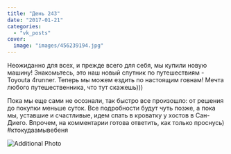 ```yaml
---
title: "День 243"
date: "2017-01-21"
categories: 
  - "vk_posts"
cover:
  image: "images/456239194.jpg"
---
```


Неожиданно для всех, и прежде всего для себя, мы купили новую машину! Знакомьтесь, это наш новый спутник по путешествиям - Toyouta 4runner. Теперь мы можем ездить по настоящим говнам! Мечта любого путешественника, что тут скажешь)))

<!--more-->

Пока мы еще сами не осознали, так быстро все произошло: от решения до покупки меньше суток. Все подробности будут чуть позже, а пока мы, уставшие и счастливые, идем спать в кроватку у хостов в Сан-Диего. Впрочем, на комментарии готова ответить, как только проснусь) #ктокудаамывебеня

![Additional Photo](https://vodpop.ru/wp-content/uploads/2023/07/456239195.jpg)
